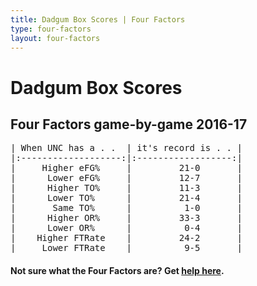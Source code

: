 ```yaml
---
title: Dadgum Box Scores | Four Factors
type: four-factors
layout: four-factors
---
```


# Dadgum Box Scores 

## Four Factors game-by-game 2016-17


<pre class="huffman stilwata">
| When UNC has a . .  | it's record is . . |
|:-------------------:|:------------------:|
|     Higher eFG%     |         21-0       |
|      Lower eFG%     |         12-7       |
|      Higher TO%     |         11-3       |
|      Lower TO%      |         21-4       |
|       Same TO%      |          1-0       |
|      Higher OR%     |         33-3       |
|      Lower OR%      |          0-4       |
|    Higher FTRate    |         24-2       |
|     Lower FTRate    |          9-5       |
</pre>


#### Not sure what the Four Factors are? Get [help here](https://cbbstatshelp.com/four-factors/intro/).